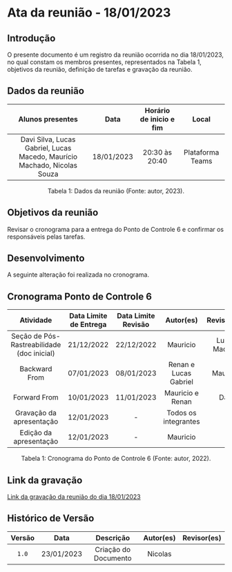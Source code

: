 # Ata da reunião - 18/01/2023

## Introdução

O presente documento é um registro da reunião ocorrida no dia 18/01/2023, no qual constam os membros presentes, representados na Tabela 1, objetivos da reunião, definição de tarefas e gravação da reunião.

## Dados da reunião

| Alunos presentes |    Data    | Horário de inicio e fim | Local  |
| :--: | :--------: | :----: | :-----: |
| Davi Silva, Lucas Gabriel, Lucas Macedo, Maurício Machado, Nicolas Souza | 18/01/2023 | 20:30 às 20:40 | Plataforma Teams |

<div style="text-align: center">
<p> Tabela 1: Dados da reunião (Fonte: autor, 2023). </p>
</div>

## Objetivos da reunião

Revisar o cronograma para a entrega do Ponto de Controle 6 e confirmar os responsáveis pelas tarefas.

## Desenvolvimento

A seguinte alteração foi realizada no cronograma.

## Cronograma Ponto de Controle 6

| Atividade | Data Limite de Entrega | Data Limite Revisão |  Autor(es)  | Revisor(es)  |
| :----: | :--: | :--------: | :---: | :-: |
| Seção de Pós-Rastreabilidade (doc inicial) |  21/12/2022  | 22/12/2022   |  Mauricio  | Lucas Macedo |
| Backward From    |  07/01/2023  |08/01/2023 | Renan e Lucas Gabriel |   Mauricio   |
| Forward From    |  10/01/2023  |11/01/2023 |    Mauricio e Renan | Davi|
| Gravação da apresentação|  12/01/2023  |-|  Todos os integrantes   | -  |
| Edição da apresentação |  12/01/2023  |-|   Mauricio    | -  |

<div style="text-align: center">
<p> Tabela 1: Cronograma do Ponto de Controle 6 (Fonte: autor, 2022).</p>
</div>

## Link da gravação

[Link da gravação da reunião do dia 18/01/2023](https://youtu.be/4QbieWYBk7o)

## Histórico de Versão

| Versão   | Data  | Descrição|  Autor(es)    | Revisor(es) |
| :------: | :--------: |:------: | :--: | :-----: |
| `1.0`    | 23/01/2023| Criação do Documento    | Nicolas|   |
